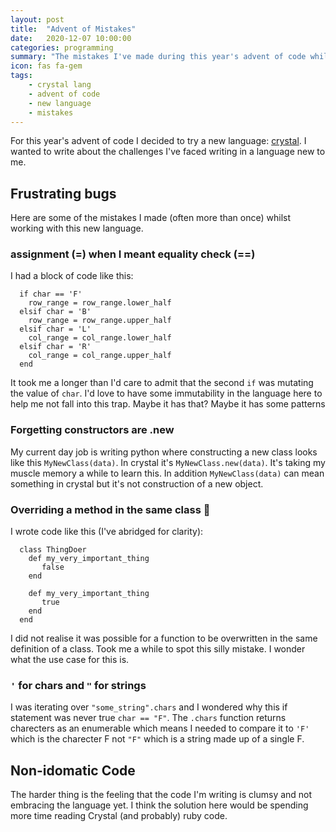 ```yaml
---
layout: post
title:  "Advent of Mistakes"
date:   2020-12-07 10:00:00
categories: programming
summary: "The mistakes I've made during this year's advent of code whilst learning crystal"
icon: fas fa-gem
tags:
    - crystal lang
    - advent of code
    - new language
    - mistakes
---
```


For this year's advent of code I decided to try a new language: [crystal](./2020-11-22-advent-of-crystal.markdown).
I wanted to write about the challenges I've faced writing in a language new to me.

## Frustrating bugs

Here are some of the mistakes I made (often more than once) whilst working with this new language.

### assignment (=) when I meant equality check (==)
I had a block of code like this:
```crystal
  if char == 'F'
    row_range = row_range.lower_half
  elsif char = 'B'
    row_range = row_range.upper_half
  elsif char = 'L'
    col_range = col_range.lower_half
  elsif char = 'R'
    col_range = col_range.upper_half
  end
 ```
It took me a longer than I'd care to admit that the second `if` was mutating the value of `char`. I'd love to have some immutability in the language here 
to help me not fall into this trap. Maybe it has that? Maybe it has some patterns 

### Forgetting constructors are .new

My current day job is writing python where constructing a new class looks like this `MyNewClass(data)`. In crystal it's `MyNewClass.new(data)`. It's 
taking my muscle memory a while to learn this. In addition `MyNewClass(data)` can mean something in crystal but it's not construction of a new object.

### Overriding a method in the same class :facepalm:

I wrote code like this (I've abridged for clarity):

```crystal
  class ThingDoer
    def my_very_important_thing
       false
    end
    
    def my_very_important_thing
       true
    end
  end
 ```
 
 I did not realise it was possible for a function to be overwritten in the same definition of a class. Took me a while to spot this silly mistake. I wonder
 what the use case for this is.

### `'` for chars and `"` for strings

I was iterating over `"some_string".chars` and I wondered why this if statement was never true `char == "F"`. The `.chars` function returns charecters as an
enumerable which means I needed to compare it to `'F'` which is the charecter F not `"F"` which is a string made up of a single F.

## Non-idomatic Code

The harder thing is the feeling that the code I'm writing is clumsy and not embracing the language yet. I think the solution
here would be spending more time reading Crystal (and probably) ruby code.
